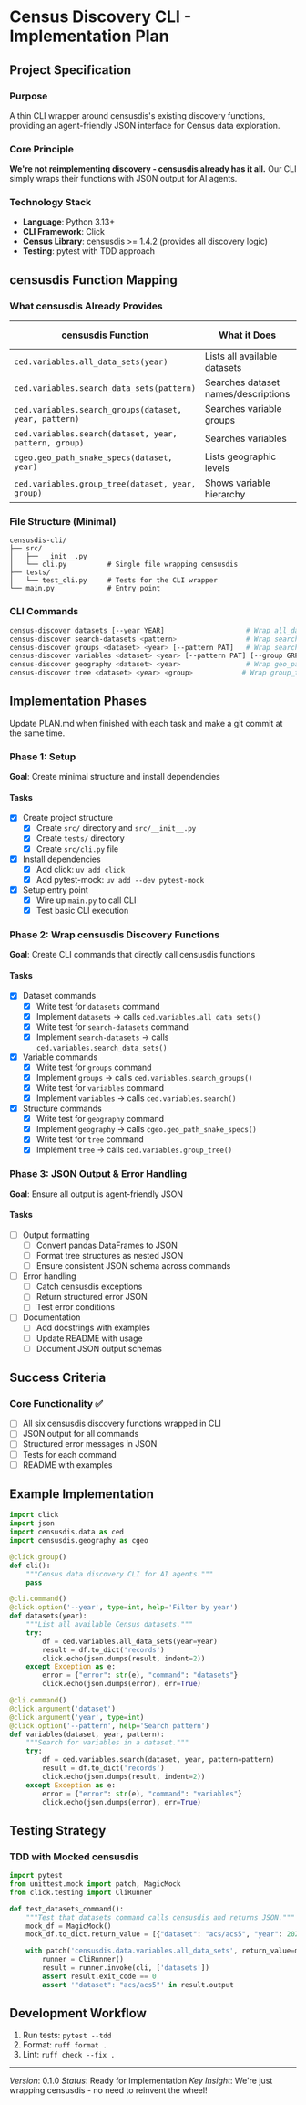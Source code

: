 # Census Discovery CLI - Implementation Plan

## Project Specification

### Purpose
A thin CLI wrapper around censusdis's existing discovery functions, providing an agent-friendly JSON interface for Census data exploration.

### Core Principle
**We're not reimplementing discovery - censusdis already has it all.** Our CLI simply wraps their functions with JSON output for AI agents.

### Technology Stack
- **Language**: Python 3.13+
- **CLI Framework**: Click
- **Census Library**: censusdis >= 1.4.2 (provides all discovery logic)
- **Testing**: pytest with TDD approach

## censusdis Function Mapping

### What censusdis Already Provides
| censusdis Function | What it Does | Our CLI Command |
|-------------------|--------------|-----------------|
| `ced.variables.all_data_sets(year)` | Lists all available datasets | `datasets` |
| `ced.variables.search_data_sets(pattern)` | Searches dataset names/descriptions | `search-datasets` |
| `ced.variables.search_groups(dataset, year, pattern)` | Searches variable groups | `groups` |
| `ced.variables.search(dataset, year, pattern, group)` | Searches variables | `variables` |
| `cgeo.geo_path_snake_specs(dataset, year)` | Lists geographic levels | `geography` |
| `ced.variables.group_tree(dataset, year, group)` | Shows variable hierarchy | `tree` |

### File Structure (Minimal)
```
censusdis-cli/
├── src/
│   ├── __init__.py
│   └── cli.py          # Single file wrapping censusdis
├── tests/
│   └── test_cli.py     # Tests for the CLI wrapper
└── main.py             # Entry point
```

### CLI Commands
```bash
census-discover datasets [--year YEAR]                    # Wrap all_data_sets()
census-discover search-datasets <pattern>                 # Wrap search_data_sets()
census-discover groups <dataset> <year> [--pattern PAT]   # Wrap search_groups()
census-discover variables <dataset> <year> [--pattern PAT] [--group GRP]  # Wrap search()
census-discover geography <dataset> <year>                # Wrap geo_path_snake_specs()
census-discover tree <dataset> <year> <group>            # Wrap group_tree()
```

## Implementation Phases
Update PLAN.md when finished with each task and make a git commit at the same time.

### Phase 1: Setup
**Goal**: Create minimal structure and install dependencies

#### Tasks
- [x] Create project structure
  - [x] Create `src/` directory and `src/__init__.py`
  - [x] Create `tests/` directory
  - [x] Create `src/cli.py` file
- [x] Install dependencies
  - [x] Add click: `uv add click`
  - [x] Add pytest-mock: `uv add --dev pytest-mock`
- [x] Setup entry point
  - [x] Wire up `main.py` to call CLI
  - [x] Test basic CLI execution

### Phase 2: Wrap censusdis Discovery Functions
**Goal**: Create CLI commands that directly call censusdis functions

#### Tasks
- [x] Dataset commands
  - [x] Write test for `datasets` command
  - [x] Implement `datasets` → calls `ced.variables.all_data_sets()`
  - [x] Write test for `search-datasets` command
  - [x] Implement `search-datasets` → calls `ced.variables.search_data_sets()`
- [x] Variable commands
  - [x] Write test for `groups` command
  - [x] Implement `groups` → calls `ced.variables.search_groups()`
  - [x] Write test for `variables` command
  - [x] Implement `variables` → calls `ced.variables.search()`
- [x] Structure commands
  - [x] Write test for `geography` command
  - [x] Implement `geography` → calls `cgeo.geo_path_snake_specs()`
  - [x] Write test for `tree` command
  - [x] Implement `tree` → calls `ced.variables.group_tree()`

### Phase 3: JSON Output & Error Handling
**Goal**: Ensure all output is agent-friendly JSON

#### Tasks
- [ ] Output formatting
  - [ ] Convert pandas DataFrames to JSON
  - [ ] Format tree structures as nested JSON
  - [ ] Ensure consistent JSON schema across commands
- [ ] Error handling
  - [ ] Catch censusdis exceptions
  - [ ] Return structured error JSON
  - [ ] Test error conditions
- [ ] Documentation
  - [ ] Add docstrings with examples
  - [ ] Update README with usage
  - [ ] Document JSON output schemas

## Success Criteria

### Core Functionality ✅
- [ ] All six censusdis discovery functions wrapped in CLI
- [ ] JSON output for all commands
- [ ] Structured error messages in JSON
- [ ] Tests for each command
- [ ] README with examples

## Example Implementation

```python
import click
import json
import censusdis.data as ced
import censusdis.geography as cgeo

@click.group()
def cli():
    """Census data discovery CLI for AI agents."""
    pass

@cli.command()
@click.option('--year', type=int, help='Filter by year')
def datasets(year):
    """List all available Census datasets."""
    try:
        df = ced.variables.all_data_sets(year=year)
        result = df.to_dict('records')
        click.echo(json.dumps(result, indent=2))
    except Exception as e:
        error = {"error": str(e), "command": "datasets"}
        click.echo(json.dumps(error), err=True)

@cli.command()
@click.argument('dataset')
@click.argument('year', type=int)
@click.option('--pattern', help='Search pattern')
def variables(dataset, year, pattern):
    """Search for variables in a dataset."""
    try:
        df = ced.variables.search(dataset, year, pattern=pattern)
        result = df.to_dict('records')
        click.echo(json.dumps(result, indent=2))
    except Exception as e:
        error = {"error": str(e), "command": "variables"}
        click.echo(json.dumps(error), err=True)
```

## Testing Strategy

### TDD with Mocked censusdis
```python
import pytest
from unittest.mock import patch, MagicMock
from click.testing import CliRunner

def test_datasets_command():
    """Test that datasets command calls censusdis and returns JSON."""
    mock_df = MagicMock()
    mock_df.to_dict.return_value = [{"dataset": "acs/acs5", "year": 2020}]

    with patch('censusdis.data.variables.all_data_sets', return_value=mock_df):
        runner = CliRunner()
        result = runner.invoke(cli, ['datasets'])
        assert result.exit_code == 0
        assert '"dataset": "acs/acs5"' in result.output
```

## Development Workflow

1. Run tests: `pytest --tdd`
2. Format: `ruff format .`
3. Lint: `ruff check --fix .`

---

*Version*: 0.1.0
*Status*: Ready for Implementation
*Key Insight*: We're just wrapping censusdis - no need to reinvent the wheel!

